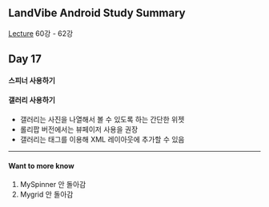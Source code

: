## LandVibe Android Study Summary
[Lecture](https://www.inflearn.com/course/do-it-%EC%95%88%EB%93%9C%EB%A1%9C%EC%9D%B4%EB%93%9C-%EC%95%B1-%ED%94%84%EB%A1%9C%EA%B7%B8%EB%9E%98%EB%B0%8D-%EC%95%88%EB%93%9C%EB%A1%9C%EC%9D%B4%EB%93%9C-%EA%B0%95%EC%A2%8C-2/) 60강 - 62강
## Day 17

#### 스피너 사용하기

#### 갤러리 사용하기
* 갤러리는 사진을 나열해서 볼 수 있도록 하는 간단한 위젯
* 롤리팝 버전에서는 뷰페이저 사용을 권장
* 갤러리는 <Gallery> 태그를 이용해 XML 레이아웃에 추가할 수 있음

--------
#### Want to more know
1. MySpinner 안 돌아감
2. Mygrid 안 돌아감
